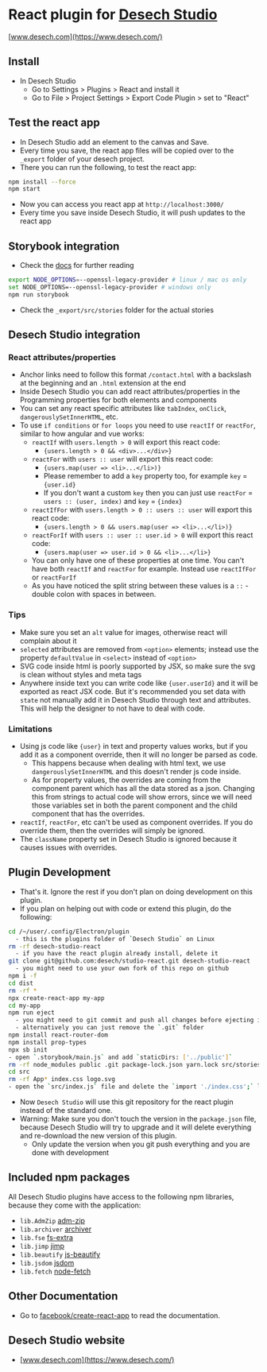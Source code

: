 # React plugin for [Desech Studio](https://www.desech.com/)

[www.desech.com](https://www.desech.com/)

## Install

- In Desech Studio
  - Go to Settings > Plugins > React and install it
  - Go to File > Project Settings > Export Code Plugin > set to "React"

## Test the react app

- In Desech Studio add an element to the canvas and Save.
- Every time you save, the react app files will be copied over to the `_export` folder of your desech project.
- There you can run the following, to test the react app:

```sh
npm install --force
npm start
```

- Now you can access you react app at `http://localhost:3000/`
- Every time you save inside Desech Studio, it will push updates to the react app

## Storybook integration

- Check the [docs](https://storybook.js.org/docs/react/get-started/install) for further reading

```sh
export NODE_OPTIONS=--openssl-legacy-provider # linux / mac os only
set NODE_OPTIONS=--openssl-legacy-provider # windows only
npm run storybook
```

- Check the `_export/src/stories` folder for the actual stories

## Desech Studio integration

### React attributes/properties

- Anchor links need to follow this format `/contact.html` with a backslash at the beginning and an `.html` extension at the end
- Inside Desech Studio you can add react attributes/properties in the Programming properties for both elements and components
- You can set any react specific attributes like `tabIndex`, `onClick`, `dangerouslySetInnerHTML`, etc.
- To use `if conditions` or `for loops` you need to use `reactIf` or `reactFor`, similar to how angular and vue works:
  - `reactIf` with `users.length > 0` will export this react code:
    - `{users.length > 0 && <div>...</div>}`
  - `reactFor` with `users :: user` will export this react code:
    - `{users.map(user => <li>...</li>)}`
    - Please remember to add a `key` property too, for example `key` = `{user.id}`
    - If you don't want a custom `key` then you can just use `reactFor` = `users :: (user, index)` and `key` = `{index}`
  - `reactIfFor` with `users.length > 0 :: users :: user` will export this react code:
    - `{users.length > 0 && users.map(user => <li>...</li>)}`
  - `reactForIf` with `users :: user :: user.id > 0` will export this react code:
    - `{users.map(user => user.id > 0 && <li>...</li>}`
  - You can only have one of these properties at one time. You can't have both `reactIf` and `reactFor` for example. Instead use `reactIfFor` or `reactForIf`
  - As you have noticed the split string between these values is a ` :: ` - double colon with spaces in between.

### Tips

- Make sure you set an `alt` value for images, otherwise react will complain about it
- `selected` attributes are removed from `<option>` elements; instead use the property `defaultValue` in `<select>` instead of `<option>`
- SVG code inside html is poorly supported by JSX, so make sure the svg is clean without styles and meta tags
- Anywhere inside text you can write code like `{user.userId}` and it will be exported as react JSX code. But it's recommended you set data with `state` not manually add it in Desech Studio through text and attributes. This will help the designer to not have to deal with code.

### Limitations

- Using js code like `{user}` in text and property values works, but if you add it as a component override, then it will no longer be parsed as code.
  - This happens because when dealing with html text, we use `dangerouslySetInnerHTML` and this doesn't render js code inside.
  - As for property values, the overrides are coming from the component parent which has all the data stored as a json. Changing this from strings to actual code will show errors, since we will need those variables set in both the parent component and the child component that has the overrides.
- `reactIf`, `reactFor`, etc can't be used as component overrides. If you do override them, then the overrides will simply be ignored.
- The `className` property set in Desech Studio is ignored because it causes issues with overrides.

## Plugin Development

- That's it. Ignore the rest if you don't plan on doing development on this plugin.
- If you plan on helping out with code or extend this plugin, do the following:

```sh
cd /~/user/.config/Electron/plugin
  - this is the plugins folder of `Desech Studio` on Linux
rm -rf desech-studio-react
  - if you have the react plugin already install, delete it
git clone git@github.com:desech/studio-react.git desech-studio-react
  - you might need to use your own fork of this repo on github
npm i -f
cd dist
rm -rf *
npx create-react-app my-app
cd my-app
npm run eject
  - you might need to git commit and push all changes before ejecting if you are in a git repo
  - alternatively you can just remove the `.git` folder
npm install react-router-dom
npm install prop-types
npx sb init
- open `.storybook/main.js` and add `staticDirs: ['../public']`
rm -rf node_modules public .git package-lock.json yarn.lock src/stories
cd src
rm -rf App* index.css logo.svg
- open the `src/index.js` file and delete the `import './index.css';` line
```

- Now `Desech Studio` will use this git repository for the react plugin instead of the standard one.
- Warning: Make sure you don't touch the version in the `package.json` file, because Desech Studio will try to upgrade and it will delete everything and re-download the new version of this plugin.
  - Only update the version when you git push everything and you are done with development

## Included npm packages

All Desech Studio plugins have access to the following npm libraries, because they come with the application:
- `lib.AdmZip` [adm-zip](https://www.npmjs.com/package/adm-zip)
- `lib.archiver` [archiver](https://www.npmjs.com/package/archiver)
- `lib.fse` [fs-extra](https://www.npmjs.com/package/fs-extra)
- `lib.jimp` [jimp](https://www.npmjs.com/package/jimp)
- `lib.beautify` [js-beautify](https://www.npmjs.com/package/js-beautify)
- `lib.jsdom` [jsdom](https://www.npmjs.com/package/jsdom)
- `lib.fetch` [node-fetch](https://www.npmjs.com/package/node-fetch)

## Other Documentation

- Go to [facebook/create-react-app](https://github.com/facebook/create-react-app) to read the documentation.

## Desech Studio website

 - [www.desech.com](https://www.desech.com/)
